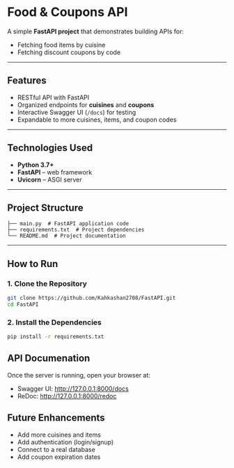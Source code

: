 #  Food & Coupons API

A simple **FastAPI project** that demonstrates building APIs for:
- Fetching food items by cuisine
- Fetching discount coupons by code

---

##  Features

- RESTful API with FastAPI  
- Organized endpoints for **cuisines** and **coupons**  
- Interactive Swagger UI (`/docs`) for testing  
- Expandable to more cuisines, items, and coupon codes  

---

##  Technologies Used

- **Python 3.7+**
- **FastAPI** – web framework
- **Uvicorn** – ASGI server

---

##  Project Structure
```
├── main.py  # FastAPI application code
├── requirements.txt  # Project dependencies
└── README.md  # Project documentation
```
---
## How to Run

### 1. Clone the Repository
```bash
git clone https://github.com/Kahkashan2708/FastAPI.git
cd FastAPI
```
### 2. Install the Dependencies
```bash
pip install -r requirements.txt
```

## API Documenation
Once the server is running, open your browser at:

- Swagger UI: http://127.0.0.1:8000/docs
- ReDoc: http://127.0.0.1:8000/redoc


## Future Enhancements
* Add more cuisines and items
* Add authentication (login/signup)
* Connect to a real database
* Add coupon expiration dates


